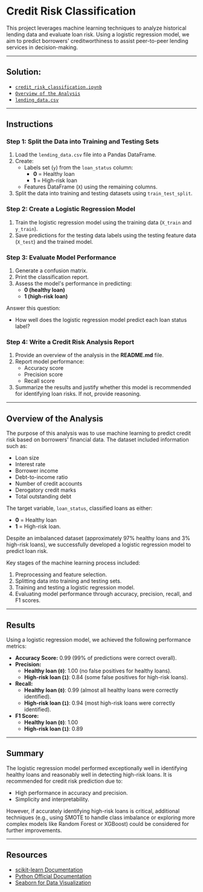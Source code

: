 # Credit Risk Classification

This project leverages machine learning techniques to analyze historical lending data and evaluate loan risk. Using a logistic regression model, we aim to predict borrowers' creditworthiness to assist peer-to-peer lending services in decision-making.

---

## Solution:
  - [`credit_risk_classification.ipynb`](https://github.com/Saurabh-Lakhanpal/credit-risk-classification/blob/main/credit_risk_classification.ipynb)
  - [`Overview of the Analysis`](#overview-of-the-analysis)
  - [`lending_data.csv`](https://github.com/Saurabh-Lakhanpal/credit-risk-classification/blob/main/Resources/lending_data.csv)

---

## Instructions

### Step 1: Split the Data into Training and Testing Sets
1. Load the `lending_data.csv` file into a Pandas DataFrame.
2. Create:
   - Labels set (`y`) from the `loan_status` column:
     - **0** = Healthy loan
     - **1** = High-risk loan
   - Features DataFrame (`X`) using the remaining columns.
3. Split the data into training and testing datasets using `train_test_split`.

### Step 2: Create a Logistic Regression Model
1. Train the logistic regression model using the training data (`X_train` and `y_train`).
2. Save predictions for the testing data labels using the testing feature data (`X_test`) and the trained model.

### Step 3: Evaluate Model Performance
1. Generate a confusion matrix.
2. Print the classification report.
3. Assess the model's performance in predicting:
   - **0 (healthy loan)**
   - **1 (high-risk loan)**

Answer this question: 
- How well does the logistic regression model predict each loan status label?

### Step 4: Write a Credit Risk Analysis Report
1. Provide an overview of the analysis in the **README.md** file.
2. Report model performance:
   - Accuracy score
   - Precision score
   - Recall score
3. Summarize the results and justify whether this model is recommended for identifying loan risks. If not, provide reasoning.

---

## Overview of the Analysis

The purpose of this analysis was to use machine learning to predict credit risk based on borrowers' financial data. The dataset included information such as:
- Loan size
- Interest rate
- Borrower income
- Debt-to-income ratio
- Number of credit accounts
- Derogatory credit marks
- Total outstanding debt

The target variable, `loan_status`, classified loans as either:
- **0** = Healthy loan
- **1** = High-risk loan.

Despite an imbalanced dataset (approximately 97% healthy loans and 3% high-risk loans), we successfully developed a logistic regression model to predict loan risk.

Key stages of the machine learning process included:
1. Preprocessing and feature selection.
2. Splitting data into training and testing sets.
3. Training and testing a logistic regression model.
4. Evaluating model performance through accuracy, precision, recall, and F1 scores.

---

## Results

Using a logistic regression model, we achieved the following performance metrics:

- **Accuracy Score:** 0.99 (99% of predictions were correct overall).
- **Precision:** 
  - **Healthy loan (`0`)**: 1.00 (no false positives for healthy loans).
  - **High-risk loan (`1`)**: 0.84 (some false positives for high-risk loans).
- **Recall:**
  - **Healthy loan (`0`)**: 0.99 (almost all healthy loans were correctly identified).
  - **High-risk loan (`1`)**: 0.94 (most high-risk loans were correctly identified).
- **F1 Score:**
  - **Healthy loan (`0`)**: 1.00
  - **High-risk loan (`1`)**: 0.89

---

## Summary

The logistic regression model performed exceptionally well in identifying healthy loans and reasonably well in detecting high-risk loans. It is recommended for credit risk prediction due to:
- High performance in accuracy and precision.
- Simplicity and interpretability.

However, if accurately identifying high-risk loans is critical, additional techniques (e.g., using SMOTE to handle class imbalance or exploring more complex models like Random Forest or XGBoost) could be considered for further improvements.

---

## Resources
- [scikit-learn Documentation](https://scikit-learn.org/stable/)
- [Python Official Documentation](https://www.python.org/doc/)
- [Seaborn for Data Visualization](https://seaborn.pydata.org/)  
